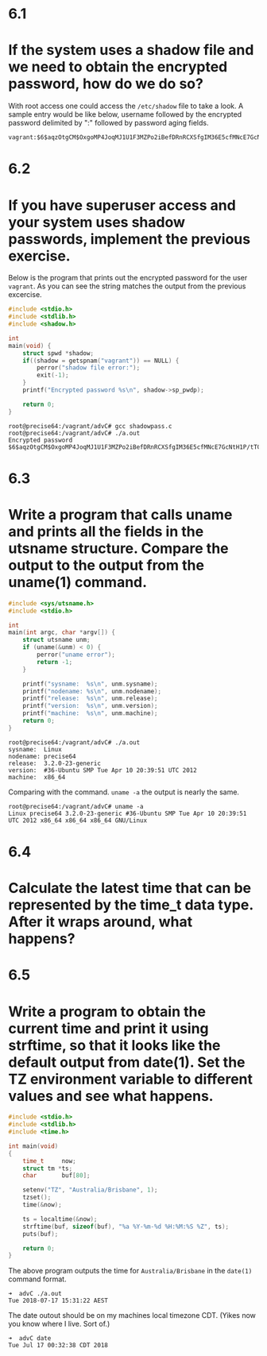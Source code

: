 # 6.1 
# If the system uses a shadow file and we need to obtain the encrypted password, how do we do so?
With root access one could access the ```/etc/shadow``` file to take a look. A sample entry would be like below, username followed by the encrypted password delimited by ":" followed by password aging fields.  
```
vagrant:$6$aqzOtgCM$OxgoMP4JoqMJ1U1F3MZPo2iBefDRnRCXSfgIM36E5cfMNcE7GcNtH1P/tTC2QY3sX3BxxJ7r/9ciScIVTa55l0:15597:0:99999:7::
```

# 6.2 
# If you have superuser access and your system uses shadow passwords, implement the previous exercise.
Below is the program that prints out the encrypted password for the user ```vagrant```. As you can see the string matches the output from the previous excercise.
```c
#include <stdio.h>
#include <stdlib.h>
#include <shadow.h>

int
main(void) {
    struct spwd *shadow;
    if((shadow = getspnam("vagrant")) == NULL) {
        perror("shadow file error:");
        exit(-1);
    }
    printf("Encrypted password %s\n", shadow->sp_pwdp);

    return 0;
}
```
```
root@precise64:/vagrant/advC# gcc shadowpass.c
root@precise64:/vagrant/advC# ./a.out
Encrypted password $6$aqzOtgCM$OxgoMP4JoqMJ1U1F3MZPo2iBefDRnRCXSfgIM36E5cfMNcE7GcNtH1P/tTC2QY3sX3BxxJ7r/9ciScIVTa55l0
```
# 6.3 
# Write a program that calls uname and prints all the fields in the utsname structure. Compare the output to the output from the uname(1) command.
```c
#include <sys/utsname.h>
#include <stdio.h>

int
main(int argc, char *argv[]) {
    struct utsname unm;
    if (uname(&unm) < 0) {
        perror("uname error");
        return -1;
    }

    printf("sysname:  %s\n", unm.sysname);
    printf("nodename: %s\n", unm.nodename);
    printf("release:  %s\n", unm.release);
    printf("version:  %s\n", unm.version);
    printf("machine:  %s\n", unm.machine);
    return 0;
}
```
```
root@precise64:/vagrant/advC# ./a.out
sysname:  Linux
nodename: precise64
release:  3.2.0-23-generic
version:  #36-Ubuntu SMP Tue Apr 10 20:39:51 UTC 2012
machine:  x86_64
```
Comparing with the command. ```uname -a``` the output is nearly the same.
```
root@precise64:/vagrant/advC# uname -a
Linux precise64 3.2.0-23-generic #36-Ubuntu SMP Tue Apr 10 20:39:51 UTC 2012 x86_64 x86_64 x86_64 GNU/Linux
```
# 6.4 
# Calculate the latest time that can be represented by the time_t data type. After it wraps around, what happens?

# 6.5
# Write a program to obtain the current time and print it using strftime, so that it looks like the default output from date(1). Set the TZ environment variable to different values and see what happens.
```c
#include <stdio.h>
#include <stdlib.h>
#include <time.h>

int main(void)
{
    time_t     now;
    struct tm *ts;
    char       buf[80];

    setenv("TZ", "Australia/Brisbane", 1);
    tzset();
    time(&now);

    ts = localtime(&now);
    strftime(buf, sizeof(buf), "%a %Y-%m-%d %H:%M:%S %Z", ts);
    puts(buf);

    return 0;
}
```
The above program outputs the time for ```Australia/Brisbane``` in the ```date(1)``` command format. 
```
➜  advC ./a.out
Tue 2018-07-17 15:31:22 AEST
```
The date outout should be on my machines local timezone CDT. (Yikes now you know where I live. Sort of.)
```
➜  advC date
Tue Jul 17 00:32:38 CDT 2018
```
